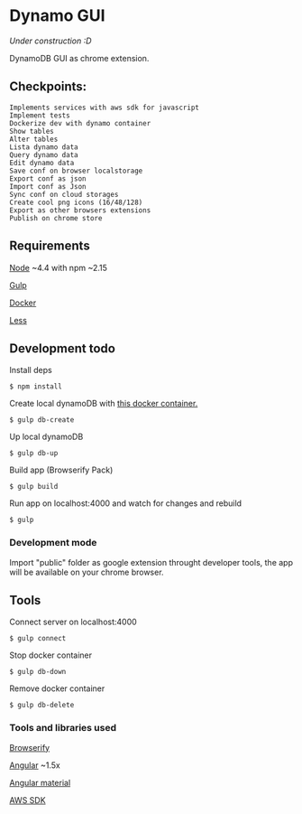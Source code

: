 # Dynamo GUI

*Under construction :D*

DynamoDB GUI as chrome extension.

## Checkpoints:

    Implements services with aws sdk for javascript
    Implement tests
    Dockerize dev with dynamo container
    Show tables
    Alter tables
    Lista dynamo data
    Query dynamo data
    Edit dynamo data
    Save conf on browser localstorage
    Export conf as json
    Import conf as Json
    Sync conf on cloud storages
    Create cool png icons (16/48/128)
    Export as other browsers extensions
    Publish on chrome store

## Requirements

[Node](https://nodejs.org/en/) ~4.4 with npm ~2.15

[Gulp](http://gulpjs.com/)

[Docker](www.docker.com)

[Less](http://lesscss.org/)


## Development todo

Install deps
```console
$ npm install
```

Create local dynamoDB with [this docker container.](https://github.com/daime/docker-dynamodb)
```console
$ gulp db-create
```

Up local dynamoDB
```console
$ gulp db-up
```

Build app (Browserify Pack)
```console
$ gulp build
```

Run app on localhost:4000 and watch for changes and rebuild
```console
$ gulp
```

### Development mode
Import "public" folder as google extension throught developer tools, the app will be available on your chrome browser.


## Tools

Connect server on localhost:4000
```console
$ gulp connect
```

Stop docker container
```console
$ gulp db-down
```

Remove docker container
```console
$ gulp db-delete
```

### Tools and libraries used

[Browserify](http://browserify.org/)

[Angular](https://angularjs.org/) ~1.5x

[Angular material](https://material.angularjs.org/latest/)

[AWS SDK](https://aws.amazon.com/pt/sdk-for-node-js/)
